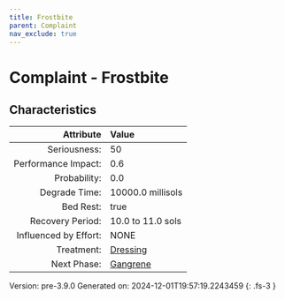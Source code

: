```yaml
---
title: Frostbite
parent: Complaint
nav_exclude: true
---
```

# Complaint - Frostbite

## Characteristics

| Attribute      | Value |
|--------:|:------|
|Seriousness:|50|
|Performance Impact:|0.6|
|Probability:|0.0|
|Degrade Time:|10000.0 millisols|
|Bed Rest:|true|
|Recovery Period:|10.0 to 11.0 sols|
|Influenced by Effort:|NONE|
|Treatment:|[Dressing](../treatment/dressing.html)|
|Next Phase:|[Gangrene](../complaint/gangrene.html)|
 

Version: pre-3.9.0 Generated on: 2024-12-01T19:57:19.2243459
{: .fs-3 }